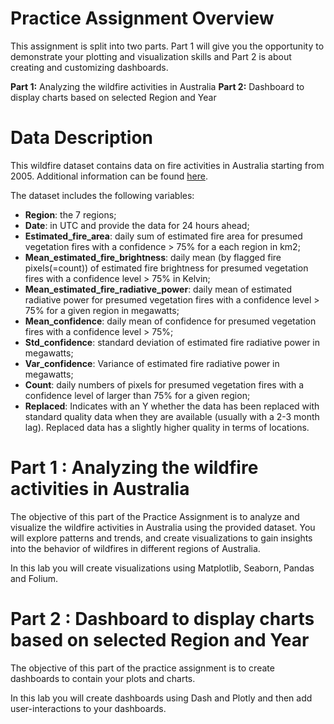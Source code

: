 # Practice Assignment Overview

This assignment is split into two parts. Part 1 will give you the opportunity to demonstrate your plotting and visualization skills and Part 2 is about creating and customizing dashboards.

**Part 1:** Analyzing the wildfire activities in Australia
**Part 2:** Dashboard to display charts based on selected Region and Year

# Data Description

This wildfire dataset contains data on fire activities in Australia starting from 2005. Additional information can be found [here](https://earthdata.nasa.gov/earth-observation-data/near-real-time/firms/c6-mcd14dl?utm_medium=Exinfluencer&utm_source=Exinfluencer&utm_content=000026UJ&utm_term=10006555&utm_id=NA-SkillsNetwork-Channel-SkillsNetworkCoursesIBMSkillsNetworkDV0101ENCoursera2761-2023-01-01).

The dataset includes the following variables:

 - **Region**: the 7 regions;
 - **Date**: in UTC and provide the data for 24 hours ahead;
 - **Estimated_fire_area**: daily sum of estimated fire area for presumed vegetation fires with a confidence > 75% for a each region in km2;
 - **Mean_estimated_fire_brightness**: daily mean (by flagged fire pixels(=count)) of estimated fire brightness for presumed vegetation fires with a confidence level > 75% in Kelvin;
 - **Mean_estimated_fire_radiative_power**: daily mean of estimated radiative power for presumed vegetation fires with a confidence level > 75% for a given region in megawatts;
 - **Mean_confidence**: daily mean of confidence for presumed vegetation fires with a confidence level > 75%;
 - **Std_confidence**: standard deviation of estimated fire radiative power in megawatts;
 - **Var_confidence**: Variance of estimated fire radiative power in megawatts;
 - **Count**: daily numbers of pixels for presumed vegetation fires with a confidence level of larger than 75% for a given region;
 - **Replaced**: Indicates with an Y whether the data has been replaced with standard quality data when they are available (usually with a 2-3 month lag). Replaced data has a slightly higher quality in terms of locations.

# Part 1 : Analyzing the wildfire activities in Australia

The objective of this part of the Practice Assignment is to analyze and visualize the wildfire activities in Australia using the provided dataset. You will explore patterns and trends, and create visualizations to gain insights into the behavior of wildfires in different regions of Australia.

In this lab you will create visualizations using Matplotlib, Seaborn, Pandas and Folium.

# Part 2 : Dashboard to display charts based on selected Region and Year

The objective of this part of the practice assignment is to create dashboards to contain your plots and charts.

In this lab you will create dashboards using Dash and Plotly and then add user-interactions to your dashboards.